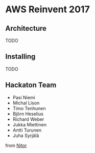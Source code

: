 # AWS Reinvent 2017


## Architecture

TODO

## Installing

TODO

## Hackaton Team

- Pasi Niemi
- Michal Lison
- Timo Tenhunen
- Björn Heselius
- Richard Weber
- Jukka Miettinen
- Antti Turunen
- Juha Syrjälä

from [Nitor](https://www.nitor.com)
